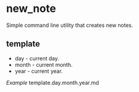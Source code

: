 # new_note
Simple command line utility that creates new notes.

## template
 - day - current day.
 - month - current month.
 - year - current year.

 *Example*
 template.day.month.year.md
